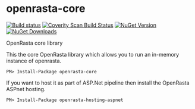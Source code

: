 # openrasta-core
[![Build status](https://ci.appveyor.com/api/projects/status/1vk1auv7md2acu37/branch/master)](https://ci.appveyor.com/project/holytshirt/openrasta-core-424/branch/master)
[![Coverity Scan Build Status](https://scan.coverity.com/projects/2837/badge.svg)](https://scan.coverity.com/projects/2837)
[![NuGet Version](http://img.shields.io/nuget/v/openrasta-core.svg)](https://www.nuget.org/packages/openrasta-core/)
[![NuGet Downloads](http://img.shields.io/nuget/dt/openrasta-core.svg)](https://www.nuget.org/packages/openrasta-core/)

OpenRasta core library

This the core OpenRasta library which allows you to run an in-memory instance of openrasta.

``
PM> Install-Package openrasta-core
``

If you want to host it as part of ASP.Net pipeline then install the OpenRasta ASPnet hosting.

``
PM> Install-Package openrasta-hosting-aspnet
``
